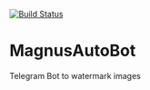 [![Build Status](https://travis-ci.org/skbaji6/MagnusAutoBot.svg?branch=master)](https://travis-ci.org/skbaji6/MagnusAutoBot)
# MagnusAutoBot
Telegram Bot to watermark images
